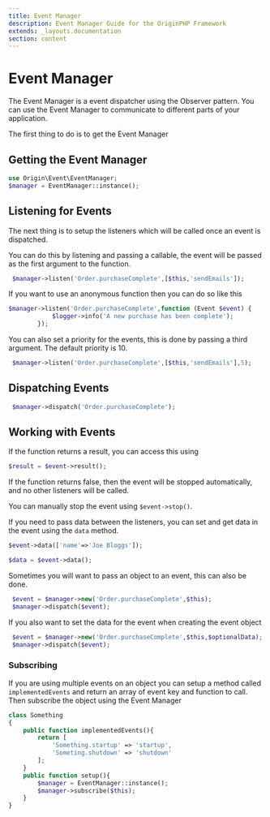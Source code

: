 ```yaml
---
title: Event Manager
description: Event Manager Guide for the OriginPHP Framework
extends: _layouts.documentation
section: content
---
```

# Event Manager

The Event Manager is a event dispatcher using the Observer pattern. You can use the Event Manager to communicate
to different parts of your application.

The first thing to do is to get the Event Manager

## Getting the Event Manager

```php
use Origin\Event\EventManager;
$manager = EventManager::instance();
```

## Listening for Events

The next thing is to setup the listeners which will be called once an event is dispatched.

You can do this by listening and passing a callable, the event will be passed as the first argument to the function.

```php
 $manager->listen('Order.purchaseComplete',[$this,'sendEmails']);
```

If you want to use an anonymous function then you can do so like this

```php
$manager->listen('Order.purchaseComplete',function (Event $event) {
            $logger->info('A new purchase has been complete');
        });
```

You can also set a priority for the events, this is done by passing a third argument. The default priority is 10.

```php
 $manager->listen('Order.purchaseComplete',[$this,'sendEmails'],5);
```

## Dispatching Events

```php
 $manager->dispatch('Order.purchaseComplete');
```

## Working with Events

If the function returns a result, you can access this using

```php
$result = $event->result();
```

If the function returns false, then the event will be stopped automatically, and no other listeners will be
called.

You can manually stop the event using `$event->stop()`.

If you need to pass data between the listeners, you can set and get data in the event using the `data` method.

```php
$event->data(['name'=>'Joe Bloggs']);

$data = $event->data();
```

Sometimes you will want to pass an object to an event, this can also be done.

```php
 $event = $manager->new('Order.purchaseComplete',$this);
 $manager->dispatch($event);
```

If you also want to set the data for the event when creating the event object

```php
 $event = $manager->new('Order.purchaseComplete',$this,$optionalData);
 $manager->dispatch($event);
```

### Subscribing

If you are using multiple events on an object you can setup a method called `implementedEvents` and return an array of event key and function to call. Then  subscribe the object using the Event Manager

```php
class Something
{
    public function implementedEvents(){
        return [
            'Something.startup' => 'startup',
            'Someting.shutdown' => 'shutdown'
        ];
    }
    public function setup(){
        $manager = EventManager::instance();
        $manager->subscribe($this);
    }
}

```